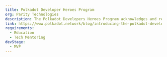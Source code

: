 ```yaml
---
title: Polkadot Developer Heroes Program
org: Parity Technologies
description: The Polkadot Developers Heroes Program acknowledges and rewards contributors who play a vital role in advancing the Polkadot ecosystem through coding, projects, and documentation. It offers recognition and incentives for their valuable efforts.
link: https://www.polkadot.network/blog/introducing-the-polkadot-developer-heroes-program
requirements:
  - Education
  - Tech Mentoring
devStage:
  - MVP
---
```

